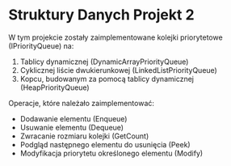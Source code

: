 # Struktury Danych Projekt 2
W tym projekcie zostały zaimplementowane kolejki priorytetowe (IPriorityQueue) na: 
1. Tablicy dynamicznej (DynamicArrayPriorityQueue)
2. Cyklicznej liście dwukierunkowej (LinkedListPriorityQueue)
3. Kopcu, budowanym za pomocą tablicy dynamicznej (HeapPriorityQueue)

Operacje, które należało zaimplementować:
* Dodawanie elementu (Enqueue)
* Usuwanie elementu (Dequeue)
* Zwracanie rozmiaru kolejki (GetCount)
* Podgląd następnego elementu do usunięcia (Peek)
* Modyfikacja priorytetu określonego elementu (Modify)
